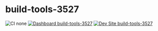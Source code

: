 # build-tools-3527

![CI none](https://img.shields.io/badge/ci-none-orange.svg)
[![Dashboard build-tools-3527](https://img.shields.io/badge/dashboard-build_tools_3527-yellow.svg)](https://dashboard.pantheon.io/sites/d2fb347e-7b61-4ce2-8cec-5484825d390d#dev/code)
[![Dev Site build-tools-3527](https://img.shields.io/badge/site-build_tools_3527-blue.svg)](http://dev-build-tools-3527.pantheonsite.io/)